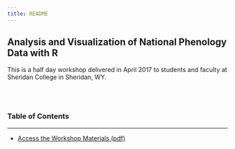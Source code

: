 ```yaml
---
title: README
---
```


## Analysis and Visualization of National Phenology Data with R

This is a half day workshop delivered in April 2017 to students and faculty at Sheridan College in Sheridan, WY.

<br><br>

### Table of Contents

<hr>

- [Access the Workshop Materials (pdf)](pheno.pdf)


